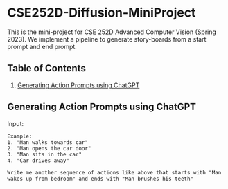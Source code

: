 # CSE252D-Diffusion-MiniProject

This is the mini-project for CSE 252D Advanced Computer Vision (Spring 2023). We implement a pipeline to generate story-boards from a start prompt and end prompt. 

## Table of Contents
1. [Generating Action Prompts using ChatGPT][1]

[1]: [https://github.com/prudhvirajn/CSE252D-Diffusion-MiniProject/edit/main/README.md#L11](https://github.com/prudhvirajn/CSE252D-Diffusion-MiniProject/edit/main/README.md)

## Generating Action Prompts using ChatGPT

Input:
```
Example: 
1. "Man walks towards car"
2. "Man opens the car door"
3. "Man sits in the car"
4. "Car drives away"

Write me another sequence of actions like above that starts with "Man wakes up from bedroom" and ends with "Man brushes his teeth"
```
